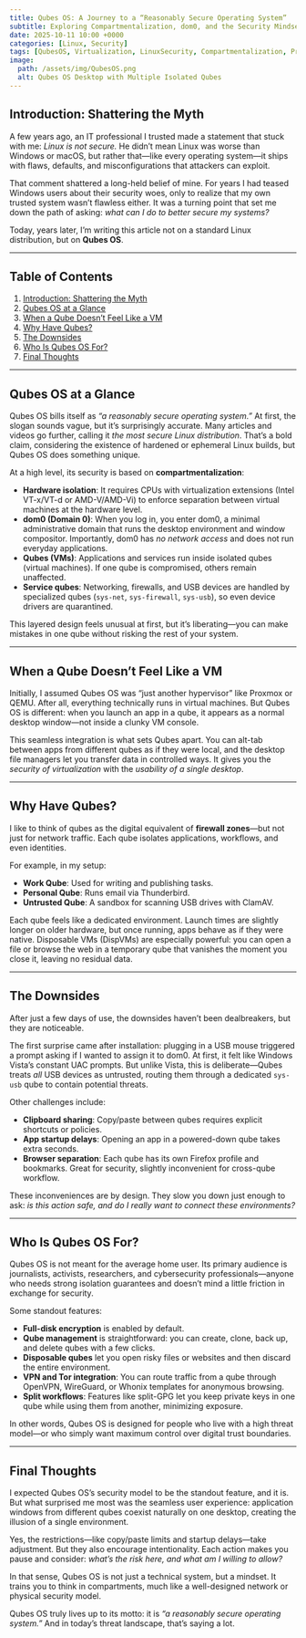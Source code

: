 ```yaml
---
title: Qubes OS: A Journey to a “Reasonably Secure Operating System”
subtitle: Exploring Compartmentalization, dom0, and the Security Mindset Behind Qubes
date: 2025-10-11 10:00 +0000
categories: [Linux, Security]
tags: [QubesOS, Virtualization, LinuxSecurity, Compartmentalization, Privacy]
image:
  path: /assets/img/QubesOS.png
  alt: Qubes OS Desktop with Multiple Isolated Qubes
---
```


## Introduction: Shattering the Myth

A few years ago, an IT professional I trusted made a statement that stuck with me: *Linux is not secure.* He didn’t mean Linux was worse than Windows or macOS, but rather that—like every operating system—it ships with flaws, defaults, and misconfigurations that attackers can exploit.

That comment shattered a long-held belief of mine. For years I had teased Windows users about their security woes, only to realize that my own trusted system wasn’t flawless either. It was a turning point that set me down the path of asking: *what can I do to better secure my systems?*

Today, years later, I’m writing this article not on a standard Linux distribution, but on **Qubes OS**.

---

## Table of Contents

1. [Introduction: Shattering the Myth](#introduction-shattering-the-myth)
2. [Qubes OS at a Glance](#qubes-os-at-a-glance)
3. [When a Qube Doesn’t Feel Like a VM](#when-a-qube-doesnt-feel-like-a-vm)
4. [Why Have Qubes?](#why-have-qubes)
5. [The Downsides](#the-downsides)
6. [Who Is Qubes OS For?](#who-is-qubes-os-for)
7. [Final Thoughts](#final-thoughts)

---

## Qubes OS at a Glance

Qubes OS bills itself as *“a reasonably secure operating system.”* At first, the slogan sounds vague, but it’s surprisingly accurate. Many articles and videos go further, calling it *the most secure Linux distribution*. That’s a bold claim, considering the existence of hardened or ephemeral Linux builds, but Qubes OS does something unique.

At a high level, its security is based on **compartmentalization**:

* **Hardware isolation**: It requires CPUs with virtualization extensions (Intel VT-x/VT-d or AMD-V/AMD-Vi) to enforce separation between virtual machines at the hardware level.
* **dom0 (Domain 0)**: When you log in, you enter dom0, a minimal administrative domain that runs the desktop environment and window compositor. Importantly, dom0 has *no network access* and does not run everyday applications.
* **Qubes (VMs)**: Applications and services run inside isolated qubes (virtual machines). If one qube is compromised, others remain unaffected.
* **Service qubes**: Networking, firewalls, and USB devices are handled by specialized qubes (`sys-net`, `sys-firewall`, `sys-usb`), so even device drivers are quarantined.

This layered design feels unusual at first, but it’s liberating—you can make mistakes in one qube without risking the rest of your system.

---

## When a Qube Doesn’t Feel Like a VM

Initially, I assumed Qubes OS was “just another hypervisor” like Proxmox or QEMU. After all, everything technically runs in virtual machines. But Qubes OS is different: when you launch an app in a qube, it appears as a normal desktop window—not inside a clunky VM console.

This seamless integration is what sets Qubes apart. You can alt-tab between apps from different qubes as if they were local, and the desktop file managers let you transfer data in controlled ways. It gives you the *security of virtualization* with the *usability of a single desktop*.

---

## Why Have Qubes?

I like to think of qubes as the digital equivalent of **firewall zones**—but not just for network traffic. Each qube isolates applications, workflows, and even identities.

For example, in my setup:

* **Work Qube**: Used for writing and publishing tasks.
* **Personal Qube**: Runs email via Thunderbird.
* **Untrusted Qube**: A sandbox for scanning USB drives with ClamAV.

Each qube feels like a dedicated environment. Launch times are slightly longer on older hardware, but once running, apps behave as if they were native. Disposable VMs (DispVMs) are especially powerful: you can open a file or browse the web in a temporary qube that vanishes the moment you close it, leaving no residual data.

---

## The Downsides

After just a few days of use, the downsides haven’t been dealbreakers, but they are noticeable.

The first surprise came after installation: plugging in a USB mouse triggered a prompt asking if I wanted to assign it to dom0. At first, it felt like Windows Vista’s constant UAC prompts. But unlike Vista, this is deliberate—Qubes treats *all* USB devices as untrusted, routing them through a dedicated `sys-usb` qube to contain potential threats.

Other challenges include:

* **Clipboard sharing**: Copy/paste between qubes requires explicit shortcuts or policies.
* **App startup delays**: Opening an app in a powered-down qube takes extra seconds.
* **Browser separation**: Each qube has its own Firefox profile and bookmarks. Great for security, slightly inconvenient for cross-qube workflow.

These inconveniences are by design. They slow you down just enough to ask: *is this action safe, and do I really want to connect these environments?*

---

## Who Is Qubes OS For?

Qubes OS is not meant for the average home user. Its primary audience is journalists, activists, researchers, and cybersecurity professionals—anyone who needs strong isolation guarantees and doesn’t mind a little friction in exchange for security.

Some standout features:

* **Full-disk encryption** is enabled by default.
* **Qube management** is straightforward: you can create, clone, back up, and delete qubes with a few clicks.
* **Disposable qubes** let you open risky files or websites and then discard the entire environment.
* **VPN and Tor integration**: You can route traffic from a qube through OpenVPN, WireGuard, or Whonix templates for anonymous browsing.
* **Split workflows**: Features like split-GPG let you keep private keys in one qube while using them from another, minimizing exposure.

In other words, Qubes OS is designed for people who live with a high threat model—or who simply want maximum control over digital trust boundaries.

---

## Final Thoughts

I expected Qubes OS’s security model to be the standout feature, and it is. But what surprised me most was the seamless user experience: application windows from different qubes coexist naturally on one desktop, creating the illusion of a single environment.

Yes, the restrictions—like copy/paste limits and startup delays—take adjustment. But they also encourage intentionality. Each action makes you pause and consider: *what’s the risk here, and what am I willing to allow?*

In that sense, Qubes OS is not just a technical system, but a mindset. It trains you to think in compartments, much like a well-designed network or physical security model.

Qubes OS truly lives up to its motto: it is *“a reasonably secure operating system.”* And in today’s threat landscape, that’s saying a lot.

